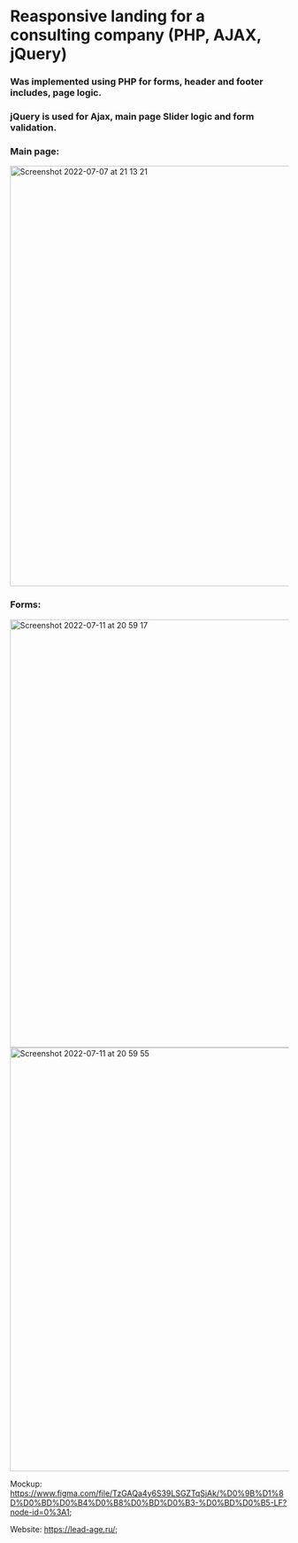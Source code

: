 # Reasponsive landing for a consulting company (PHP, AJAX, jQuery)

### Was implemented using PHP for forms, header and footer includes, page logic. 
### jQuery is used for Ajax, main page Slider logic and form validation. 

### Main page:
<img width="759" alt="Screenshot 2022-07-07 at 21 13 21" src="https://user-images.githubusercontent.com/88159970/177841304-0e22bde8-e544-48d6-bda6-a556d71d3d58.png">

### Forms:
<img width="773" alt="Screenshot 2022-07-11 at 20 59 17" src="https://user-images.githubusercontent.com/88159970/178328006-fc2c3b33-8ead-401d-a9c1-2aab2c13ab1d.png"> <img width="765" alt="Screenshot 2022-07-11 at 20 59 55" src="https://user-images.githubusercontent.com/88159970/178328115-b9fbfc84-6a16-415f-b6b4-cc627f28a918.png">


Mockup: https://www.figma.com/file/TzGAQa4y6S39LSGZTqSjAk/%D0%9B%D1%8D%D0%BD%D0%B4%D0%B8%D0%BD%D0%B3-%D0%BD%D0%B5-LF?node-id=0%3A1; 

Website: https://lead-age.ru/;
